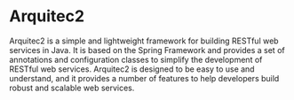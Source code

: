 # Arquitec2
Arquitec2 is a simple and lightweight framework for building RESTful web services in Java. It is based on the Spring Framework and provides a set
of annotations and configuration classes to simplify the development of RESTful web services. Arquitec2 is designed to be easy to use and
understand, and it provides a number of features to help developers build robust and scalable web services.
